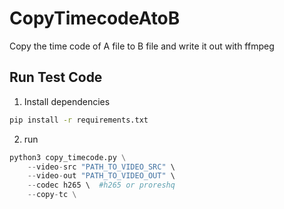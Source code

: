 # CopyTimecodeAtoB
Copy the time code of A file to B file and write it out with ffmpeg

## Run Test Code

1. Install dependencies
```sh
pip install -r requirements.txt
```

2. run
```python
python3 copy_timecode.py \
    --video-src "PATH_TO_VIDEO_SRC" \
    --video-out "PATH_TO_VIDEO_OUT" \
    --codec h265 \  #h265 or proreshq
    --copy-tc \
```

